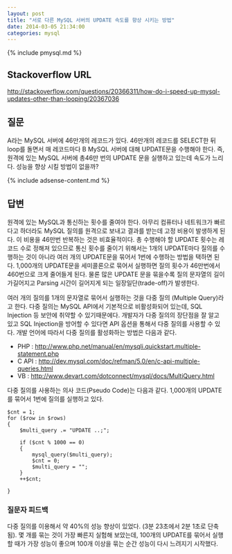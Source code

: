 ```yaml
---
layout: post
title: "서로 다른 MySQL 서버의 UPDATE 속도를 향상 시키는 방법"
date: 2014-03-05 21:34:00
categories: mysql
---
```


{% include pmysql.md %}

## Stackoverflow URL

http://stackoverflow.com/questions/20366311/how-do-i-speed-up-mysql-updates-other-than-looping/20367036

## 질문

A라는 MySQL 서버에 46만개의 레코드가 있다. 46만개의 레코드를 SELECT한 뒤 loop를 돌면서 매 레코드마다 B MySQL 서버에 대해 UPDATE문을 수행해야 한다. 즉, 원격에 있는 MySQL 서버에 총46만 번의 UPDATE 문을 실행하고 있는데 속도가 느리다. 성능을 향상 시킬 방법이 없을까?

{% include adsense-content.md %}

## 답변

원격에 있는 MySQL과 통신하는 횟수를 줄여야 한다. 아무리 컴퓨터나 네트워크가 빠르다고 하더라도 MySQL 질의를 원격으로 보내고 결과를 받는데 고정 비용이 발생하게 된다. 이 비용을 46만번 반복하는 것은 비효율적이다. 총 수행해야 할 UPDATE 횟수는 레코드 수로 정해져 있으므로 통신 횟수를 줄이기 위해서는 1개의 UPDATE마다 질의를 수행하는 것이 아니라 여러 개의 UPDATE문을 묶어서 1번에 수행하는 방법을 택하면 된다. 1,000개의 UPDATE문을 세미콜론으로 묶어서 실행하면 질의 횟수가 46만번에서 460번으로 크게 줄어들게 된다. 물론 많은 UPDATE 문을 묶을수록 질의 문자열의 길이가길어지고 Parsing 시간이 길어지게 되는 일장일단(trade-off)가 발생한다.

여러 개의 질의를 1개의 문자열로 묶어서 실행하는 것을 다중 질의 (Multiple Query)라고 한다. 다중 질의는 MySQL API에서 기본적으로 비활성화되어 있는데, SQL Injection 등 보안에 취약할 수 있기때문에다. 개발자가 다중 질의의 장단점을 잘 알고 있고 SQL Injection을 방어할 수 있다면 API 옵션을 통해서 다중 질의를 사용할 수 있다. 개발 언어에 따라서 다중 질의를 활성화하는 방법은 다음과 같다.

- PHP : http://www.php.net/manual/en/mysqli.quickstart.multiple-statement.php
- C API : http://dev.mysql.com/doc/refman/5.0/en/c-api-multiple-queries.html
- VB : http://www.devart.com/dotconnect/mysql/docs/MultiQuery.html  

다중 질의를 사용하는 의사 코드(Pseudo Code)는 다음과 같다. 1,000개의 UPDATE를 묶어서 1번에 질의를 실행하고 있다.

    $cnt = 1;
    for ($row in $rows)
    {
        $multi_query .= "UPDATE ..;";
     
        if ($cnt % 1000 == 0)
        {
            mysql_query($multi_query);
            $cnt = 0;
            $multi_query = "";
        }
        ++$cnt;
     
    }

### 질문자 피드백

다중 질의를 이용해서 약 40%의 성능 향상이 있었다. (3분 23초에서 2분 1초로 단축됨). 몇 개를 묶는 것이 가장 빠른지 실험해 보았는데, 100개의 UPDATE를 묶어서 실행할 때가 가장 성능이 좋으며 100개 이상을 묶는 순간 성능이 다시 느려지기 시작했다.


